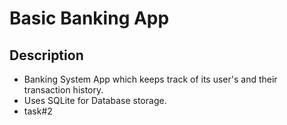 # Basic Banking App

## Description
* Banking System App which keeps track of its user's and their transaction history.
* Uses SQLite for Database storage.
* task#2


